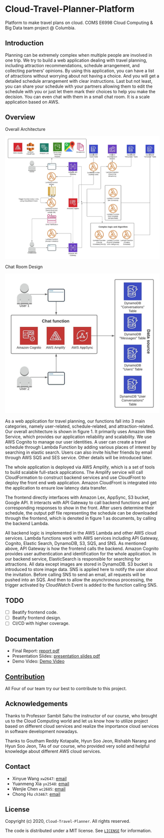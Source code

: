 # Cloud-Travel-Planner-Platform
Platform to make travel plans on cloud.
COMS E6998 Cloud Computing & Big Data team project @ Columbia.

## Introduction

Planning can be extremely complex when multiple people are involved 
in one trip. We try to build a web application dealing with travel 
planning, including attraction recommendations, schedule arrangement, 
and collecting partners’ opinions. By using this application, you can 
have a list of attractions without worrying about not having a choice. 
And you will get a detailed schedule arrangement with clear instructions. 
Last but not least, you can share your schedule with your partners 
allowing them to edit the schedule with you or just let them mark 
their choices to help you make the decision. You can even chat with 
them in a small chat room. It is a scale application based on AWS.

## Overview

Overall Architecture

![image](docs/img/architecture_01.png)

Chat Room Design

![image](docs/img/architecture_02.png)

As a web application for travel planning, our functions fall into 3 main categories, namely user-related, schedule-related, and attraction-related. Our overall architecture is shown in figure 1. It primarily uses Amazon Web Service, which provides our application reliability and scalability. We use AWS Cognito to manage our user identities. A user can create a travel schedule through Lambda Function by adding various places of interest by searching in elastic search. Users can also invite his/her friends by email through AWS SQS and SES service. Other details will be introduced later.

The whole application is deployed via AWS Amplify, which is a set of tools to build scalable full-stack applications. The Amplify service will call CloudFormation to construct backend services and use CloudFront to deploy the front end web application. Amazon CloudFront is integrated into the application to ensure low latency data transfer. 

The frontend directly interfaces with Amazon Lex, AppSync, S3 bucket, Google API. It interacts with API Gateway to call backend functions and get corresponding responses to show in the front. After users determine their schedule, the output pdf file representing the schedule can be downloaded through the frontend, which is denoted in figure 1 as documents, by calling the backend Lambda.

All backend logic is implemented in the AWS Lambda and other AWS cloud services. Lambda functions work with AWS services including API Gateway, Cognito, Elastic Search, DynamoDB, S3, SQS, and SNS. As mentioned above, API Gateway is how the frontend calls the backend. Amazon Cognito provides user authentication and identification for the whole application. In our backend service, ElasticSearch is responsible for searching for attractions. All data except images are stored in DynamoDB. S3 bucket is introduced to store image data. SNS is applied here to notify the user about the invitation. Before calling SNS to send an email, all requests will be pushed into an SQS. And then to allow the asynchronous processing, the trigger activated by CloudWatch Event is added to the function calling SNS.



## TODO
- [ ] Beatify frontend code.
- [ ] Beatify frontend design. 
- [ ] CI/CD with higher coverage.

## Documentation

- Final Report: [report pdf](docs/Report.pdf)
- Presentation Slides: [presentation slides pdf](docs/Presentation.pdf)
- Demo Video: [Demo Video]()

## [Contribution](CONTRIBUTING.md)

All Four of our team try our best to contribute to this project.

## Acknowledgements

Thanks to Professor Sambit Sahu the instructor of our course, who brought us to the Cloud Computing world and let us know how to utilize 
 project based on different cloud services and realize the importance cloud services in software development nowadays.

Thanks to Goutham Reddy Kotapalle, Hyun Soo Jeon, Rishabh Narang and Hyun Soo Jeon, TAs of our course, who provided very solid and helpful knowledge about
 different AWS cloud services.

## Contact

- Xinyue Wang `xw2647`: [email](mailto:xw2647@columbia.edu.com)
- Yuanmeng Xia `yx2548`: [email](mailto:yx2548@columbia.edu.com)
- Wenjie Chen `wc2685`: [email](mailto:wc2685@columbia.edu.com)
- Chong Hu `ch3467`: [email](mailto:ch3467@columbia.edu.com)

## License

Copyright (c) 2020, `Cloud-Travel-Planner`. All rights reserved.

The code is distributed under a MIT license. See [`LICENSE`](LICENSE) for information.